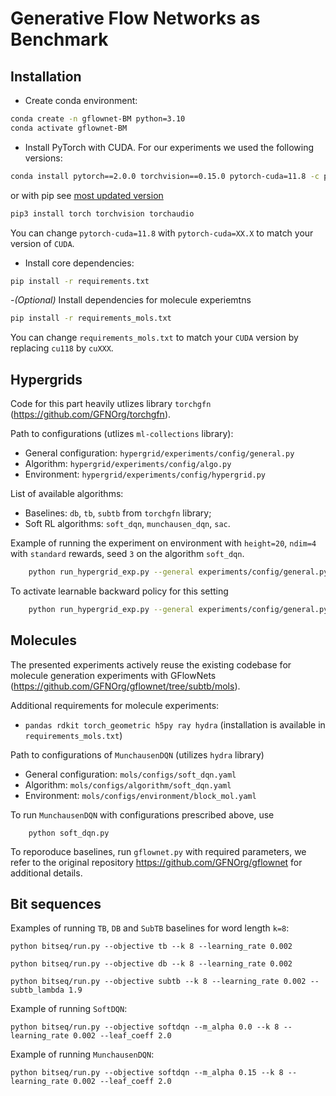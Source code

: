 # Generative Flow Networks as Benchmark

## Installation

- Create conda environment:

```sh
conda create -n gflownet-BM python=3.10
conda activate gflownet-BM
```

- Install PyTorch with CUDA. For our experiments we used the following versions:

```sh
conda install pytorch==2.0.0 torchvision==0.15.0 pytorch-cuda=11.8 -c pytorch -c nvidia
```

or with pip see [most updated version](https://pytorch.org/get-started/locally/)

```sh
pip3 install torch torchvision torchaudio
```

You can change `pytorch-cuda=11.8` with `pytorch-cuda=XX.X` to match your version of `CUDA`.

- Install core dependencies:

```sh
pip install -r requirements.txt
```

-_(Optional)_ Install dependencies for molecule experiemtns

```sh
pip install -r requirements_mols.txt
```

You can change `requirements_mols.txt` to match your `CUDA` version by replacing `cu118` by `cuXXX`.

## Hypergrids

Code for this part heavily utlizes library `torchgfn` (https://github.com/GFNOrg/torchgfn).

Path to configurations (utlizes `ml-collections` library):

- General configuration: `hypergrid/experiments/config/general.py`
- Algorithm: `hypergrid/experiments/config/algo.py`
- Environment: `hypergrid/experiments/config/hypergrid.py`

List of available algorithms:

- Baselines: `db`, `tb`, `subtb` from `torchgfn` library;
- Soft RL algorithms: `soft_dqn`, `munchausen_dqn`, `sac`.

Example of running the experiment on environment with `height=20`, `ndim=4` with `standard` rewards, seed `3` on the algorithm `soft_dqn`.

```bash
    python run_hypergrid_exp.py --general experiments/config/general.py:3 --env experiments/config/hypergrid.py:standard --algo experiments/config/algo.py:soft_dqn --env.height 20 --env.ndim 4
```

To activate learnable backward policy for this setting

```bash
    python run_hypergrid_exp.py --general experiments/config/general.py:3 --env experiments/config/hypergrid.py:standard --algo experiments/config/algo.py:soft_dqn --env.height 20 --env.ndim 4 --algo.tied True --algo.uniform_pb False
```

## Molecules

The presented experiments actively reuse the existing codebase for molecule generation experiments with GFlowNets (https://github.com/GFNOrg/gflownet/tree/subtb/mols).

Additional requirements for molecule experiments:

- `pandas rdkit torch_geometric h5py ray hydra` (installation is available in `requirements_mols.txt`)

Path to configurations of `MunchausenDQN` (utilizes `hydra` library)

- General configuration: `mols/configs/soft_dqn.yaml`
- Algorithm: `mols/configs/algorithm/soft_dqn.yaml`
- Environment: `mols/configs/environment/block_mol.yaml`

To run `MunchausenDQN` with configurations prescribed above, use

```
    python soft_dqn.py
```

To reporoduce baselines, run `gflownet.py` with required parameters, we refer to the original repository https://github.com/GFNOrg/gflownet for additional details.

## Bit sequences

Examples of running `TB`, `DB` and `SubTB` baselines for word length `k=8`:

```
python bitseq/run.py --objective tb --k 8 --learning_rate 0.002
```

```
python bitseq/run.py --objective db --k 8 --learning_rate 0.002
```

```
python bitseq/run.py --objective subtb --k 8 --learning_rate 0.002 --subtb_lambda 1.9
```

Example of running `SoftDQN`:

```
python bitseq/run.py --objective softdqn --m_alpha 0.0 --k 8 --learning_rate 0.002 --leaf_coeff 2.0
```

Example of running `MunchausenDQN`:

```
python bitseq/run.py --objective softdqn --m_alpha 0.15 --k 8 --learning_rate 0.002 --leaf_coeff 2.0
```
